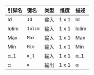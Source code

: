 <!--
DO NOT EDIT THIS FILE DIRECTLY.
This file is generated by tools/comp-docs.js.
All changes will be overwritten by regeneration.
-->

<slot class="model-pins">

| 引脚名 | 键名 | 类型 | 维度 | 描述 |
|:------ |:---- |:----:|:----:|:---- |
| Id | `Id` | 输入 | 1 x 1 | Id |
| Iolim | `Iolim` | 输入 | 1 x 1 | Iolim |
| Max | `Max` | 输入 | 1 x 1 | Max |
| Min | `Min` | 输入 | 1 x 1 | Min |
| α\_1 | `α_1` | 输入 | 1 x 1 | α_1 |
| α | `α` | 输出 | 1 x 1 | α |

</slot>
